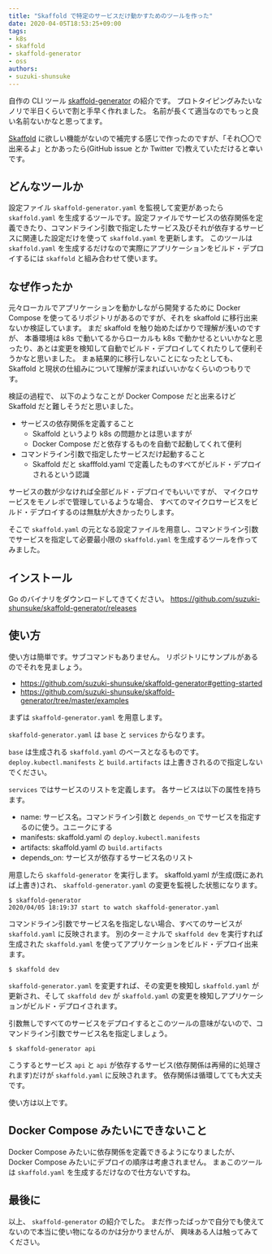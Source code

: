 ```yaml
---
title: "Skaffold で特定のサービスだけ動かすためのツールを作った"
date: 2020-04-05T18:53:25+09:00
tags:
- k8s
- skaffold
- skaffold-generator
- oss
authors:
- suzuki-shunsuke
---
```


自作の CLI ツール [skaffold-generator](https://github.com/suzuki-shunsuke/skaffold-generator) の紹介です。
プロトタイピングみたいなノリで半日くらいで割と手早く作れました。
名前が長くて適当なのでもっと良い名前ないかなと思ってます。

[Skaffold](https://github.com/suzuki-shunsuke/skaffold-generator) に欲しい機能がないので補完する感じで作ったのですが、「それ〇〇で出来るよ」とかあったら(GitHub issue とか Twitter で)教えていただけると幸いです。

## どんなツールか

設定ファイル `skaffold-generator.yaml` を監視して変更があったら `skaffold.yaml` を生成するツールです。設定ファイルでサービスの依存関係を定義できたり、コマンドライン引数で指定したサービス及びそれが依存するサービスに関連した設定だけを使って `skaffold.yaml` を更新します。
このツールは `skaffold.yaml` を生成するだけなので実際にアプリケーションをビルド・デプロイするには `skaffold` と組み合わせて使います。

## なぜ作ったか

元々ローカルでアプリケーションを動かしながら開発するために Docker Compose を使ってるリポジトリがあるのですが、それを skaffold に移行出来ないか検証しています。
まだ skaffold を触り始めたばかりで理解が浅いのですが、
本番環境は k8s で動いてるからローカルも k8s で動かせるといいかなと思ったり、あとは変更を検知して自動でビルド・デプロイしてくれたりして便利そうかなと思いました。
まぁ結果的に移行しないことになったとしても、 Skaffold と現状の仕組みについて理解が深まればいいかなくらいのつもりです。

検証の過程で、 以下のようなことが Docker Compose だと出来るけど Skaffold だと難しそうだと思いました。

* サービスの依存関係を定義すること
  * Skaffold というより k8s の問題かとは思いますが
  * Docker Compose だと依存するものを自動で起動してくれて便利
* コマンドライン引数で指定したサービスだけ起動すること
  * Skaffold だと skafffold.yaml で定義したものすべてがビルド・デプロイされるという認識

サービスの数が少なければ全部ビルド・デプロイでもいいですが、
マイクロサービスをモノレポで管理しているような場合、
すべてのマイクロサービスをビルド・デプロイするのは無駄が大きかったりします。

そこで `skaffold.yaml` の元となる設定ファイルを用意し、コマンドライン引数でサービスを指定して必要最小限の `skaffold.yaml` を生成するツールを作ってみました。

## インストール

Go のバイナリをダウンロードしてきてください。 https://github.com/suzuki-shunsuke/skaffold-generator/releases

## 使い方

使い方は簡単です。サブコマンドもありません。
リポジトリにサンプルがあるのでそれを見ましょう。

* https://github.com/suzuki-shunsuke/skaffold-generator#getting-started
* https://github.com/suzuki-shunsuke/skaffold-generator/tree/master/examples

まずは `skaffold-generator.yaml` を用意します。

`skaffold-generator.yaml` は `base` と `services` からなります。

`base` は生成される `skaffold.yaml` のベースとなるものです。
`deploy.kubectl.manifests` と `build.artifacts` は上書きされるので指定しないでください。

`services` ではサービスのリストを定義します。
各サービスは以下の属性を持ちます。

* name: サービス名。コマンドライン引数と `depends_on` でサービスを指定するのに使う。ユニークにする
* manifests: skaffold.yaml の `deploy.kubectl.manifests` 
* artifacts: skaffold.yaml の  `build.artifacts`
* depends_on: サービスが依存するサービス名のリスト

用意したら `skaffold-generator` を実行します。 skaffold.yaml が生成(既にあれば上書き)され、 `skaffold-generator.yaml` の変更を監視した状態になります。

```
$ skaffold-generator
2020/04/05 18:19:37 start to watch skaffold-generator.yaml
```

コマンドライン引数でサービス名を指定しない場合、すべてのサービスが `skaffold.yaml` に反映されます。
別のターミナルで `skaffold dev` を実行すれば
生成された `skaffold.yaml` を使ってアプリケーションをビルド・デプロイ出来ます。

```
$ skaffold dev
```

`skaffold-generator.yaml` を変更すれば、その変更を検知し `skaffold.yaml` が更新され、そして `skaffold dev` が `skaffold.yaml` の変更を検知しアプリケーションがビルド・デプロイされます。

引数無しですべてのサービスをデプロイするとこのツールの意味がないので、コマンドライン引数でサービス名を指定しましょう。

```
$ skaffold-generator api
```

こうするとサービス `api` と `api` が依存するサービス(依存関係は再帰的に処理されます)だけが `skaffold.yaml` に反映されます。
依存関係は循環してても大丈夫です。

使い方は以上です。

## Docker Compose みたいにできないこと

Docker Compose みたいに依存関係を定義できるようになりましたが、
Docker Compose みたいにデプロイの順序は考慮されません。
まぁこのツールは `skaffold.yaml` を生成するだけなので仕方ないですね。

## 最後に

以上、 `skaffold-generator` の紹介でした。
まだ作ったばっかで自分でも使えてないので本当に使い物になるのかは分かりませんが、
興味ある人は触ってみてください。
